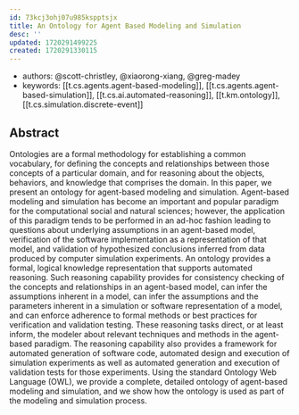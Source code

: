 ```yaml
---
id: 73kcj3ohj07u985kspptsjx
title: An Ontology for Agent Based Modeling and Simulation
desc: ''
updated: 1720291499225
created: 1720291330115
---
```


- authors: @scott-christley, @xiaorong-xiang, @greg-madey
- keywords: [[t.cs.agents.agent-based-modeling]], [[t.cs.agents.agent-based-simulation]], [[t.cs.ai.automated-reasoning]], [[t.km.ontology]], [[t.cs.simulation.discrete-event]]

## Abstract

Ontologies are a formal methodology for establishing a common vocabulary, for defining the concepts and relationships between those concepts of a particular domain, and for reasoning about the objects, behaviors, and knowledge that comprises the domain. In this paper, we present an ontology for agent-based modeling and simulation. Agent-based modeling and simulation has become an important and popular paradigm for the computational social and natural sciences; however, the application of this paradigm tends to be performed in an ad-hoc fashion leading to questions about underlying assumptions in an agent-based model, verification of the software implementation as a representation of that model, and validation of hypothesized conclusions inferred from data produced by computer simulation experiments. An ontology provides a formal, logical knowledge representation that supports automated reasoning. Such reasoning capability provides for consistency checking of the concepts and relationships in an agent-based model, can infer the assumptions inherent in a model, can infer the assumptions and the parameters inherent in a simulation or software representation of a model, and can enforce adherence to formal methods or best practices for verification and validation testing. These reasoning tasks direct, or at least inform, the modeler about relevant techniques and methods in the agent-based paradigm. The reasoning capability also provides a framework for automated generation of software code, automated design and execution of simulation experiments as well as automated generation and execution of validation tests for those experiments. Using the standard Ontology Web Language (OWL), we provide a complete, detailed ontology of agent-based modeling and simulation, and we show how the ontology is used as part of the modeling and simulation process.

